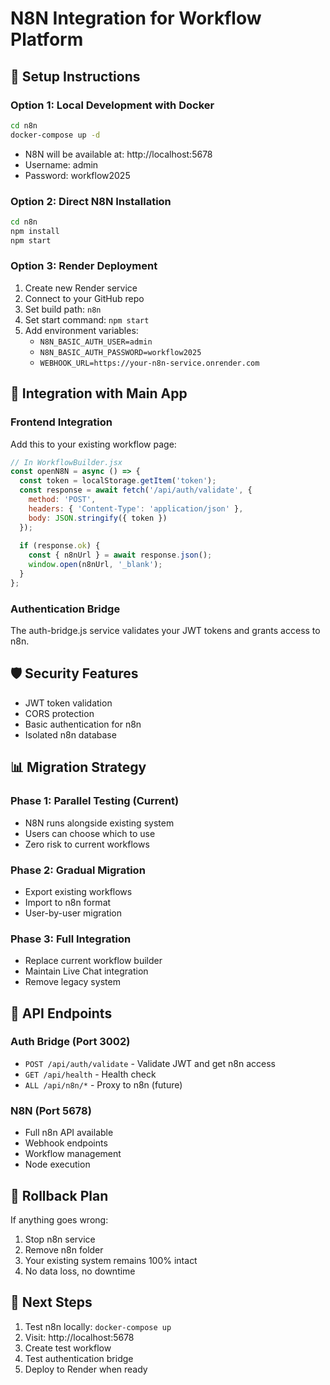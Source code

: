 # N8N Integration for Workflow Platform

## 🚀 Setup Instructions

### Option 1: Local Development with Docker
```bash
cd n8n
docker-compose up -d
```
- N8N will be available at: http://localhost:5678
- Username: admin
- Password: workflow2025

### Option 2: Direct N8N Installation
```bash
cd n8n
npm install
npm start
```

### Option 3: Render Deployment
1. Create new Render service
2. Connect to your GitHub repo
3. Set build path: `n8n`
4. Set start command: `npm start`
5. Add environment variables:
   - `N8N_BASIC_AUTH_USER=admin`
   - `N8N_BASIC_AUTH_PASSWORD=workflow2025`
   - `WEBHOOK_URL=https://your-n8n-service.onrender.com`

## 🔗 Integration with Main App

### Frontend Integration
Add this to your existing workflow page:

```javascript
// In WorkflowBuilder.jsx
const openN8N = async () => {
  const token = localStorage.getItem('token');
  const response = await fetch('/api/auth/validate', {
    method: 'POST',
    headers: { 'Content-Type': 'application/json' },
    body: JSON.stringify({ token })
  });
  
  if (response.ok) {
    const { n8nUrl } = await response.json();
    window.open(n8nUrl, '_blank');
  }
};
```

### Authentication Bridge
The auth-bridge.js service validates your JWT tokens and grants access to n8n.

## 🛡️ Security Features
- JWT token validation
- CORS protection
- Basic authentication for n8n
- Isolated n8n database

## 📊 Migration Strategy

### Phase 1: Parallel Testing (Current)
- N8N runs alongside existing system
- Users can choose which to use
- Zero risk to current workflows

### Phase 2: Gradual Migration
- Export existing workflows
- Import to n8n format
- User-by-user migration

### Phase 3: Full Integration
- Replace current workflow builder
- Maintain Live Chat integration
- Remove legacy system

## 🔄 API Endpoints

### Auth Bridge (Port 3002)
- `POST /api/auth/validate` - Validate JWT and get n8n access
- `GET /api/health` - Health check
- `ALL /api/n8n/*` - Proxy to n8n (future)

### N8N (Port 5678)
- Full n8n API available
- Webhook endpoints
- Workflow management
- Node execution

## 🚨 Rollback Plan
If anything goes wrong:
1. Stop n8n service
2. Remove n8n folder
3. Your existing system remains 100% intact
4. No data loss, no downtime

## 📝 Next Steps
1. Test n8n locally: `docker-compose up`
2. Visit: http://localhost:5678
3. Create test workflow
4. Test authentication bridge
5. Deploy to Render when ready